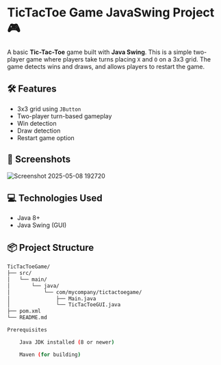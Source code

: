 # TicTacToe Game JavaSwing Project 🎮
A basic **Tic-Tac-Toe** game built with **Java Swing**. This is a simple two-player game where players take turns placing `X` and `O` on a 3x3 grid. The game detects wins and draws, and allows players to restart the game.

## 🛠 Features

- 3x3 grid using `JButton`
- Two-player turn-based gameplay
- Win detection
- Draw detection
- Restart game option

## 📸 Screenshots
![Screenshot 2025-05-08 192720](https://github.com/user-attachments/assets/29124a03-f984-4102-ba4b-ab3f1e415573)



## 💻 Technologies Used

- Java 8+
- Java Swing (GUI)

## 📦 Project Structure

```bash
TicTacToeGame/
├── src/
│   └── main/
│       └── java/
│           └── com/mycompany/tictactoegame/
│               ├── Main.java
│               └── TicTacToeGUI.java
├── pom.xml
└── README.md

Prerequisites

    Java JDK installed (8 or newer)

    Maven (for building)

